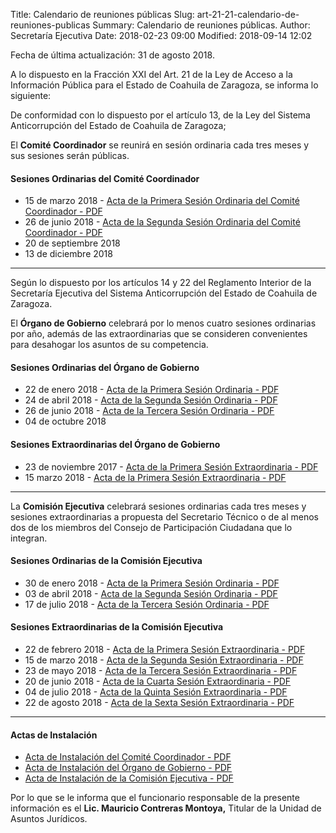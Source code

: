 Title: Calendario de reuniones públicas
Slug: art-21-21-calendario-de-reuniones-publicas
Summary: Calendario de reuniones públicas.
Author: Secretaría Ejecutiva
Date: 2018-02-23 09:00
Modified: 2018-09-14 12:02


Fecha de última actualización: 31 de agosto 2018.

A lo dispuesto en la Fracción XXI del Art. 21 de la Ley de Acceso a la
Información Pública para el Estado de Coahuila de Zaragoza, se informa
lo siguiente:

De conformidad con lo dispuesto por el artículo 13, de la Ley del
Sistema Anticorrupción del Estado de Coahuila de Zaragoza;

El **​Comité Coordinador** ​se reunirá en sesión ordinaria cada tres meses y sus
sesiones serán públicas.

#### Sesiones Ordinarias del Comité Coordinador

* 15 de marzo 2018 - [Acta de la Primera Sesión Ordinaria del Comité Coordinador - PDF](2018-03-15-primera-sesion-ordinaria-comite-coordinador.pdf)
* 26 de junio 2018 - [Acta de la Segunda Sesión Ordinaria del Comité Coordinador - PDF](2018-06-26-segunda-sesion-ordinaria-comite-coordinador.pdf)
* 20 de septiembre 2018
* 13 de diciembre 2018

---

Según lo dispuesto por los artículos 14 y 22 del Reglamento Interior de
la Secretaría Ejecutiva del Sistema Anticorrupción del Estado de
Coahuila de Zaragoza.

El **Órgano de Gobierno** celebrará por lo menos cuatro sesiones ordinarias
por año, además de las extraordinarias que se consideren convenientes
para desahogar los asuntos de su competencia.

#### Sesiones Ordinarias del Órgano de Gobierno

* 22 de enero 2018 - [Acta de la Primera Sesión Ordinaria - PDF](2018-01-22-primera-sesion-ordinaria-organo-de-gobierno.pdf)
* 24 de abril 2018 - [Acta de la Segunda Sesión Ordinaria - PDF](2018-04-24-segunda-sesion-ordinaria-organo-de-gobierno.pdf)
* 26 de junio 2018 - [Acta de la Tercera Sesión Ordinaria - PDF](2018-06-26-tercera-sesion-ordinaria-organo-de-gobierno.pdf)
* 04 de octubre 2018

#### Sesiones Extraordinarias del Órgano de Gobierno

* 23 de noviembre 2017 - [Acta de la Primera Sesión Extraordinaria - PDF](2017-11-23-primera-sesion-extraordinaria-del-organo-gobierno.pdf)
* 15 marzo 2018 - [Acta de la Primera Sesión Extraordinaria - PDF](2018-03-15-primera-sesion-extraordinaria-organo-de-gobierno.pdf)

---

La **Comisión Ejecutiva** celebrará sesiones ordinarias cada tres meses y
sesiones extraordinarias a propuesta del Secretario Técnico o de al
menos dos de los miembros del Consejo de Participación Ciudadana que lo
integran.

#### Sesiones Ordinarias de la Comisión Ejecutiva

* 30 de enero 2018 - [Acta de la Primera Sesión Ordinaria - PDF](2018-01-30-primera-sesion-ordinaria-comision-ejecutiva.pdf)
* 03 de abril 2018 - [Acta de la Segunda Sesión Ordinaria - PDF](2018-04-03-segunda-sesion-ordinaria-comision-ejecutiva.pdf)
* 17 de julio 2018 - [Acta de la Tercera Sesión Ordinaria - PDF](2018-07-17-tercera-sesion-ordinaria-comision-ejecutiva.pdf)

#### Sesiones Extraordinarias de la Comisión Ejecutiva

* 22 de febrero 2018 - [Acta de la Primera Sesión Extraordinaria - PDF](2018-02-22-primera-sesion-extraordinaria-comision-ejecutiva.pdf)
* 15 de marzo 2018 - [Acta de la Segunda Sesión Extraordinaria - PDF](2018-03-15-segunda-sesion-extraordinaria-comision-ejecutiva.pdf)
* 23 de mayo 2018 - [Acta de la Tercera Sesión Extraordinaria - PDF](2018-05-23-tercera-sesion-extraordinaria-comision-ejecutiva.pdf)
* 20 de junio 2018 - [Acta de la Cuarta Sesión Extraordinaria - PDF](2018-06-20-cuarta-sesion-extraordinaria-comision-ejecutiva.pdf)
* 04 de julio 2018 - [Acta de la Quinta Sesión Extraordinaria - PDF](2018-07-04-quinta-sesion-extraordinaria-comision-ejecutiva.pdf)
* 22 de agosto 2018 - [Acta de la Sexta Sesión Extraordinaria - PDF](2018-08-22-sexta-sesion-extraordinaria-comision-ejecutiva.pdf)

---

#### Actas de Instalación

* [Acta de Instalación del Comité Coordinador - PDF](2017-10-25-acta-instalacion-comite-coordinador.pdf)
* [Acta de Instalación del Órgano de Gobierno - PDF](2017-10-25-acta-instalacion-organo-de-gobierno.pdf)
* [Acta de Instalación de la Comisión Ejecutiva - PDF](2017-12-14-acta-instalacion-comision-ejecutiva.pdf)

Por lo que se le informa que el funcionario responsable de la presente
información es el **Lic. Mauricio Contreras Montoya,** Titular de la
Unidad de Asuntos Jurídicos.
